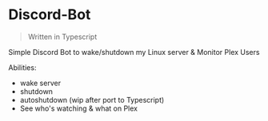 # Discord-Bot

> Written in Typescript

Simple Discord Bot to wake/shutdown my Linux server & Monitor Plex Users

Abilities:
- wake server
- shutdown
- autoshutdown (wip after port to Typescript)
- See who's watching & what on Plex
